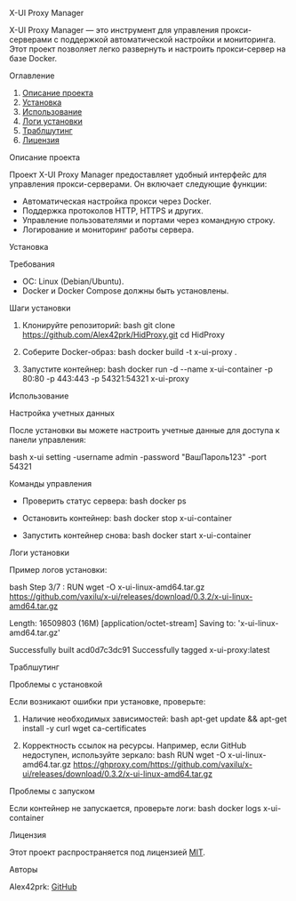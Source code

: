 X-UI Proxy Manager

X-UI Proxy Manager — это инструмент для управления прокси-серверами с поддержкой автоматической настройки и мониторинга. Этот проект позволяет легко развернуть и настроить прокси-сервер на базе Docker.

Оглавление

1. [Описание проекта](#описание-проекта)
2. [Установка](#установка)
3. [Использование](#использование)
4. [Логи установки](#логи-установки)
5. [Траблшутинг](#траблшутинг)
6. [Лицензия](#лицензия)

Описание проекта

Проект X-UI Proxy Manager предоставляет удобный интерфейс для управления прокси-серверами. Он включает следующие функции:

- Автоматическая настройка прокси через Docker.
- Поддержка протоколов HTTP, HTTPS и других.
- Управление пользователями и портами через командную строку.
- Логирование и мониторинг работы сервера.

Установка

Требования

- ОС: Linux (Debian/Ubuntu).
- Docker и Docker Compose должны быть установлены.

Шаги установки

1. Клонируйте репозиторий:
   bash
   git clone https://github.com/Alex42prk/HidProxy.git
   cd HidProxy
   

2. Соберите Docker-образ:
   bash
   docker build -t x-ui-proxy .
   

3. Запустите контейнер:
   bash
   docker run -d --name x-ui-container -p 80:80 -p 443:443 -p 54321:54321 x-ui-proxy
   

Использование

Настройка учетных данных

После установки вы можете настроить учетные данные для доступа к панели управления:

bash
x-ui setting -username admin -password "ВашПароль123" -port 54321


Команды управления

- Проверить статус сервера:
  bash
  docker ps
  

- Остановить контейнер:
  bash
  docker stop x-ui-container
  

- Запустить контейнер снова:
  bash
  docker start x-ui-container
  

Логи установки

Пример логов установки:

bash
Step 3/7 : RUN wget -O x-ui-linux-amd64.tar.gz https://github.com/vaxilu/x-ui/releases/download/0.3.2/x-ui-linux-amd64.tar.gz

Length: 16509803 (16M) [application/octet-stream]
Saving to: 'x-ui-linux-amd64.tar.gz'

Successfully built acd0d7c3dc91
Successfully tagged x-ui-proxy:latest


Траблшутинг

Проблемы с установкой

Если возникают ошибки при установке, проверьте:

1. Наличие необходимых зависимостей:
   bash
   apt-get update && apt-get install -y curl wget ca-certificates
   

2. Корректность ссылок на ресурсы. Например, если GitHub недоступен, используйте зеркало:
   bash
   RUN wget -O x-ui-linux-amd64.tar.gz https://ghproxy.com/https://github.com/vaxilu/x-ui/releases/download/0.3.2/x-ui-linux-amd64.tar.gz
   

Проблемы с запуском

Если контейнер не запускается, проверьте логи:
bash
docker logs x-ui-container


Лицензия

Этот проект распространяется под лицензией [MIT](LICENSE).

Авторы

Alex42prk: [GitHub](https://github.com/Alex42prk)


